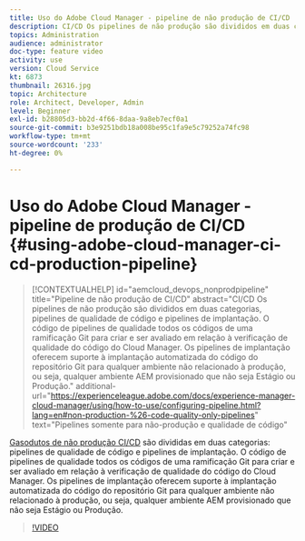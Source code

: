 ```yaml
---
title: Uso do Adobe Cloud Manager - pipeline de não produção de CI/CD
description: CI/CD Os pipelines de não produção são divididos em duas categorias, pipelines de qualidade de código e pipelines de implantação. O código de pipelines de qualidade todos os códigos de uma ramificação Git para criar e ser avaliado em relação à verificação de qualidade do código do Cloud Manager. Os pipelines de implantação oferecem suporte à implantação automatizada do código do repositório Git para qualquer ambiente não relacionado à produção, ou seja, qualquer ambiente AEM provisionado que não seja Estágio ou Produção.
topics: Administration
audience: administrator
doc-type: feature video
activity: use
version: Cloud Service
kt: 6873
thumbnail: 26316.jpg
topic: Architecture
role: Architect, Developer, Admin
level: Beginner
exl-id: b28805d3-bb2d-4f66-8daa-9a8eb7ecf0a1
source-git-commit: b3e9251bdb18a008be95c1fa9e5c79252a74fc98
workflow-type: tm+mt
source-wordcount: '233'
ht-degree: 0%

---
```


# Uso do Adobe Cloud Manager - pipeline de produção de CI/CD {#using-adobe-cloud-manager-ci-cd-production-pipeline}

>[!CONTEXTUALHELP]
>id="aemcloud_devops_nonprodpipeline"
>title="Pipeline de não produção de CI/CD"
>abstract="CI/CD Os pipelines de não produção são divididos em duas categorias, pipelines de qualidade de código e pipelines de implantação. O código de pipelines de qualidade todos os códigos de uma ramificação Git para criar e ser avaliado em relação à verificação de qualidade do código do Cloud Manager. Os pipelines de implantação oferecem suporte à implantação automatizada do código do repositório Git para qualquer ambiente não relacionado à produção, ou seja, qualquer ambiente AEM provisionado que não seja Estágio ou Produção."
>additional-url="https://experienceleague.adobe.com/docs/experience-manager-cloud-manager/using/how-to-use/configuring-pipeline.html?lang=en#non-production-%26-code-quality-only-pipelines" text="Pipelines somente para não-produção e qualidade de código"

[Gasodutos de não produção CI/CD](https://experienceleague.adobe.com/docs/experience-manager-cloud-manager/using/how-to-use/configuring-pipeline.html?lang=en#non-production-%26-code-quality-only-pipelines) são divididas em duas categorias: pipelines de qualidade de código e pipelines de implantação. O código de pipelines de qualidade todos os códigos de uma ramificação Git para criar e ser avaliado em relação à verificação de qualidade do código do Cloud Manager. Os pipelines de implantação oferecem suporte à implantação automatizada do código do repositório Git para qualquer ambiente não relacionado à produção, ou seja, qualquer ambiente AEM provisionado que não seja Estágio ou Produção.

>[!VIDEO](https://video.tv.adobe.com/v/26316?quality=12&learn=on)
